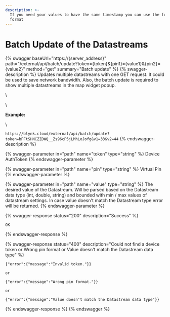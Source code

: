 ```yaml
---
description: >-
  If you need your values to have the same timestamp you can use the following
  format
---
```


# Batch Update of the Datastreams

{% swagger baseUrl="https://{server_address}" path="/external/api/batch/update?token={token}&{pin1}={value1}&{pin2}={value2}" method="get" summary="Batch update" %}
{% swagger-description %}
Updates multiple datastreams with one GET request. It could be used to save network bandwidth. Also, the batch update is required to show multiple datastreams in the map widget popup.

\




\




**Example:**

\




`https://blynk.cloud/external/api/batch/update?token=bFFtSHNCZZDWQ__Zs96cP5jLMhLoJofg&v1=33&v2=44`
{% endswagger-description %}

{% swagger-parameter in="path" name="token" type="string" %}
Device AuthToken
{% endswagger-parameter %}

{% swagger-parameter in="path" name="pin" type="string" %}
Virtual Pin
{% endswagger-parameter %}

{% swagger-parameter in="path" name="value" type="string" %}
The desired value of the Datastream. Will be parsed based on the Datastream data type (int, double, string) and bounded with min / max values of datastream settings. In case value doesn't match the Datastream type error will be returned.
{% endswagger-parameter %}

{% swagger-response status="200" description="Success" %}
```
OK
```
{% endswagger-response %}

{% swagger-response status="400" description="Could not find a device token
or
Wrong pin format
or
Value doesn't match the Datastream data type" %}
```
{"error":{"message":"Invalid token."}}

or

{"error":{"message":"Wrong pin format."}}

or

{"error":{"message":"Value doesn't match the Datastream data type"}}
```
{% endswagger-response %}
{% endswagger %}
